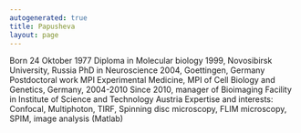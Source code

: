 ```yaml
---
autogenerated: true
title: Papusheva
layout: page
---
```


Born 24 Oktober 1977 Diploma in Molecular biology 1999, Novosibirsk
University, Russia PhD in Neuroscience 2004, Goettingen, Germany
Postdoctoral work MPI Experimental Medicine, MPI of Cell Biology and
Genetics, Germany, 2004-2010 Since 2010, manager of Bioimaging Facility
in Institute of Science and Technology Austria Expertise and interests:
Confocal, Multiphoton, TIRF, Spinning disc microscopy, FLIM microscopy,
SPIM, image analysis (Matlab)
